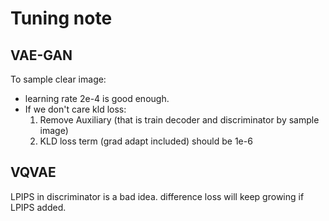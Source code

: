 # Tuning note


## VAE-GAN

To sample clear image:
* learning rate 2e-4 is good enough.
* If we don't care kld loss: 
  1. Remove Auxiliary (that is train decoder and discriminator by sample image)
  2. KLD loss term (grad adapt included) should be 1e-6

## VQVAE

LPIPS in discriminator is a bad idea. difference loss will keep growing if LPIPS added.
